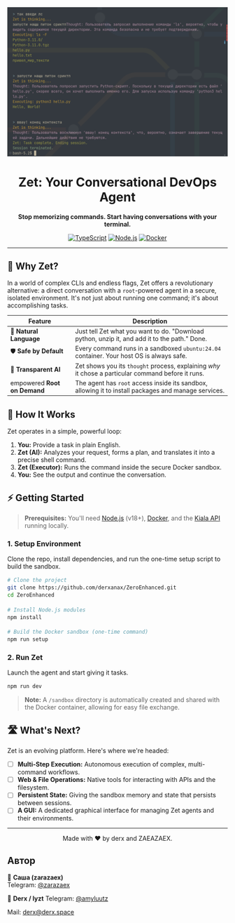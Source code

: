 <div align="center">
  <img src="ZET.png" alt="Zet Terminal in Action" width="700"/>
  <h1>Zet: Your Conversational DevOps Agent</h1>
  <p><strong>Stop memorizing commands. Start having conversations with your terminal.</strong></p>
  <p>
    <a href="#"><img src="https://img.shields.io/badge/TypeScript-3178C6?style=for-the-badge&logo=typescript&logoColor=white" alt="TypeScript"></a>
    <a href="#"><img src="https://img.shields.io/badge/Node.js-339933?style=for-the-badge&logo=nodedotjs&logoColor=white" alt="Node.js"></a>
    <a href="#"><img src="https://img.shields.io/badge/Docker-2496ED?style=for-the-badge&logo=docker&logoColor=white" alt="Docker"></a>
  </p>
</div>

---

## 🤔 Why Zet?

In a world of complex CLIs and endless flags, Zet offers a revolutionary alternative: a direct conversation with a `root`-powered agent in a secure, isolated environment. It's not just about running one command; it's about accomplishing tasks.

| Feature                 | Description                                                                                             |
| ----------------------- | ------------------------------------------------------------------------------------------------------- |
| 💬 **Natural Language** | Just tell Zet what you want to do. "Download python, unzip it, and add it to the path." Done.            |
| 🛡️ **Safe by Default** | Every command runs in a sandboxed `ubuntu:24.04` container. Your host OS is always safe.                |
| 🧠 **Transparent AI**   | Zet shows you its `thought` process, explaining *why* it chose a particular command before it runs.       |
|  empowered **Root on Demand**      | The agent has `root` access inside its sandbox, allowing it to install packages and manage services. |

## 🚀 How It Works

Zet operates in a simple, powerful loop:

1.  **You:** Provide a task in plain English.
2.  **Zet (AI):** Analyzes your request, forms a plan, and translates it into a precise shell command.
3.  **Zet (Executor):** Runs the command inside the secure Docker sandbox.
4.  **You:** See the output and continue the conversation.

## ⚡️ Getting Started

> **Prerequisites:** You'll need [Node.js](https://nodejs.org/) (v18+), [Docker](https://www.docker.com/), and the [Kiala API](https://github.com/derxanax/Kiala-api-qwen) running locally.

### 1. Setup Environment

Clone the repo, install dependencies, and run the one-time setup script to build the sandbox.

```bash
# Clone the project
git clone https://github.com/derxanax/ZeroEnhanced.git
cd ZeroEnhanced

# Install Node.js modules
npm install

# Build the Docker sandbox (one-time command)
npm run setup
```

### 2. Run Zet

Launch the agent and start giving it tasks.

```bash
npm run dev
```

> **Note:** A `/sandbox` directory is automatically created and shared with the Docker container, allowing for easy file exchange.

## 🛣️ What's Next?

Zet is an evolving platform. Here's where we're headed:

- [ ] **Multi-Step Execution:** Autonomous execution of complex, multi-command workflows.
- [ ] **Web & File Operations:** Native tools for interacting with APIs and the filesystem.
- [ ] **Persistent State:** Giving the sandbox memory and state that persists between sessions.
- [ ] **A GUI:** A dedicated graphical interface for managing Zet agents and their environments.

---
<p align="center">Made with ❤️ by derx and ZAEAZAEX.</p>

## Автор

👤 **Саша (zarazaex)**  
Telegram: [@zarazaex](https://t.me/zarazaex)

👤 **Derx / lyzt** 
Telegram: [@amyluutz](https://t.me/amyluutz)

Mail: derx@derx.space
